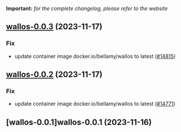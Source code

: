 **Important:**
*for the complete changelog, please refer to the website*




## [wallos-0.0.3](https://github.com/truecharts/charts/compare/wallos-0.0.2...wallos-0.0.3) (2023-11-17)

### Fix

- update container image docker.io/bellamy/wallos to latest ([#14815](https://github.com/truecharts/charts/issues/14815))
  
  


## [wallos-0.0.2](https://github.com/truecharts/charts/compare/wallos-0.0.1...wallos-0.0.2) (2023-11-17)

### Fix

- update container image docker.io/bellamy/wallos to latest ([#14771](https://github.com/truecharts/charts/issues/14771))
  
  


## [wallos-0.0.1]wallos-0.0.1 (2023-11-16)

